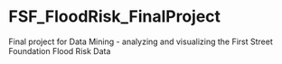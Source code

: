 # FSF_FloodRisk_FinalProject
Final project for Data Mining - analyzing and visualizing the First Street Foundation Flood Risk Data

